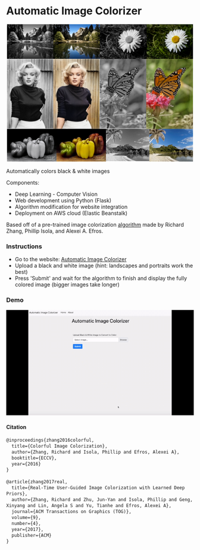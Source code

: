 # Automatic Image Colorizer

<p align="center">
  <img src="static/img/demo_pics/demo_pic1.png"/>
</p>

Automatically colors black & white images 

Components:

- Deep Learning - Computer Vision
- Web development using Python (Flask)
- Algorithm modification for website integration
- Deployment on AWS cloud (Elastic Beanstalk)

Based off of a pre-trained image colorization [algorithm](https://arxiv.org/abs/1603.08511) made by Richard Zhang, Phillip Isola, and Alexei A. Efros.

### Instructions

- Go to the website: [Automatic Image Colorizer](http://automaticimagecolorizer1028.us-east-1.elasticbeanstalk.com)
- Upload a black and white image (hint: landscapes and portraits work the best)
- Press 'Submit' and wait for the algorithm to finish and display the fully colored image (bigger images take longer)

### Demo

<p align="center">
  <img src="static/img/auto_colorizer_demo1.gif"/>
</p>



#### Citation

```
@inproceedings{zhang2016colorful,
  title={Colorful Image Colorization},
  author={Zhang, Richard and Isola, Phillip and Efros, Alexei A},
  booktitle={ECCV},
  year={2016}
}

@article{zhang2017real,
  title={Real-Time User-Guided Image Colorization with Learned Deep Priors},
  author={Zhang, Richard and Zhu, Jun-Yan and Isola, Phillip and Geng, Xinyang and Lin, Angela S and Yu, Tianhe and Efros, Alexei A},
  journal={ACM Transactions on Graphics (TOG)},
  volume={9},
  number={4},
  year={2017},
  publisher={ACM}
}
```